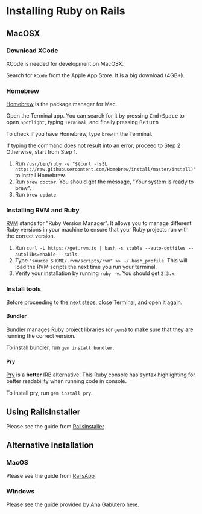 # Installing Ruby on Rails

## MacOSX

### Download XCode

XCode is needed for development on MacOSX.

Search for `XCode` from the Apple App Store. It is a big download (4GB+).

### Homebrew

[Homebrew](https://brew.sh/) is the package manager for Mac.

Open the Terminal app. You can search for it by pressing <kbd>Cmd+Space</kbd> to open `Spotlight`, typing `Terminal`, and finally pressing <kbd>Return</kbd>

To check if you have Homebrew, type `brew` in the Terminal.

If typing the command does not result into an error, proceed to Step 2. Otherwise, start from Step 1.

1. Run `/usr/bin/ruby -e "$(curl -fsSL https://raw.githubusercontent.com/Homebrew/install/master/install)"` to install Homebrew.
2. Run `brew doctor`. You should get the message, "Your system is ready to brew".
3. Run `brew update`

### Installing RVM and Ruby

[RVM](https://rvm.io/) stands for "Ruby Version Manager". It allows you to manage different Ruby versions in your machine to ensure that your Ruby projects run with the correct version.

1. Run `curl -L https://get.rvm.io | bash -s stable --auto-dotfiles --autolibs=enable --rails`.
2. Type `"source $HOME/.rvm/scripts/rvm" >> ~/.bash_profile`. This will load the RVM scripts the next time you run your terminal.
3. Verify your installation by running `ruby -v`. You should get `2.3.x`.

### Install tools

Before proceeding to the next steps, close Terminal, and open it again.

#### Bundler

[Bundler](http://bundler.io/) manages Ruby project libraries (or `gems`) to make sure that they are running the correct version.

To install bundler, run `gem install bundler`.

#### Pry

[Pry](https://github.com/pry/pry) is a **better** IRB alternative. This Ruby console has syntax highlighting for better readability when running code in console.

To install pry, run `gem install pry`.


## Using RailsInstaller

Please see the guide from [RailsInstaller](http://www.railsinstaller.org/en)

## Alternative installation

### MacOS

Please see the guide from [RailsApp](http://railsapps.github.io/installrubyonrails-mac.html)

### Windows

Please see the guide provided by Ana Gabutero [here](https://bitbucket.org/amdg/rails-dev).
